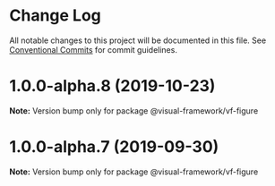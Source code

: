 # Change Log

All notable changes to this project will be documented in this file.
See [Conventional Commits](https://conventionalcommits.org) for commit guidelines.

# 1.0.0-alpha.8 (2019-10-23)

**Note:** Version bump only for package @visual-framework/vf-figure





# 1.0.0-alpha.7 (2019-09-30)

**Note:** Version bump only for package @visual-framework/vf-figure
